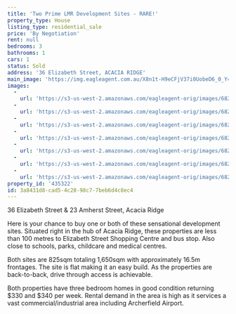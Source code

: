 ```yaml
---
title: 'Two Prime LMR Development Sites - RARE!'
property_type: House
listing_type: residential_sale
price: 'By Negotiation'
rent: null
bedrooms: 3
bathrooms: 1
cars: 1
status: Sold
address: '36 Elizabeth Street, ACACIA RIDGE'
main_image: 'https://img.eagleagent.com.au/X8n1t-H9eCFjV37i0UobeD6_0_Y=/1280x854/smart/https://s3-us-west-2.amazonaws.com/eagleagent-orig/images/6823201/118543659-image-M.jpg'
images:
  -
    url: 'https://s3-us-west-2.amazonaws.com/eagleagent-orig/images/6823207/118543659-image-F.jpg'
  -
    url: 'https://s3-us-west-2.amazonaws.com/eagleagent-orig/images/6823206/118543659-image-E.jpg'
  -
    url: 'https://s3-us-west-2.amazonaws.com/eagleagent-orig/images/6823205/118543659-image-D.jpg'
  -
    url: 'https://s3-us-west-2.amazonaws.com/eagleagent-orig/images/6823204/118543659-image-C.jpg'
  -
    url: 'https://s3-us-west-2.amazonaws.com/eagleagent-orig/images/6823203/118543659-image-B.jpg'
  -
    url: 'https://s3-us-west-2.amazonaws.com/eagleagent-orig/images/6823202/118543659-image-A.jpg'
  -
    url: 'https://s3-us-west-2.amazonaws.com/eagleagent-orig/images/6823201/118543659-image-M.jpg'
property_id: '435322'
id: 3a8431d8-cad5-4c28-98c7-7beb6d4c8ec4
---
```

36 Elizabeth Street & 23 Amherst Street, Acacia Ridge

Here is your chance to buy one or both of these sensational development sites. Situated right in the hub of Acacia Ridge, these properties are less than 100 metres to Elizabeth Street Shopping Centre and bus stop. Also close to schools, parks, childcare and medical centres.

Both sites are 825sqm totaling 1,650sqm with approximately 16.5m frontages. The site is flat making it an easy build. As the properties are back-to-back, drive through access is achievable.

Both properties have three bedroom homes in good condition returning $330 and $340 per week. Rental demand in the area is high as it services a vast commercial/industrial area including Archerfield Airport.